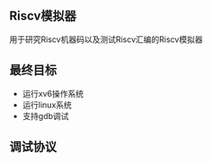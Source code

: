 ## Riscv模拟器

用于研究Riscv机器码以及测试Riscv汇编的Riscv模拟器



## 最终目标
- 运行xv6操作系统
- 运行linux系统
- 支持gdb调试


## 调试协议





